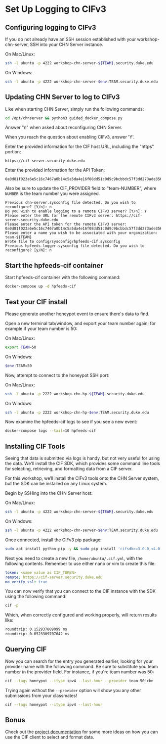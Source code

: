 Set Up Logging to CIFv3
=======================

## Configuring logging to CIFv3

If you do not already have an SSH session established with your workshop-chn-server, SSH into your CHN Server instance.

On Mac/Linux:
```bash
ssh -l ubuntu -p 4222 workshop-chn-server-${TEAM}.security.duke.edu 
```
On Windows:
```bash
ssh -l ubuntu -p 4222 workshop-chn-server-$env:TEAM.security.duke.edu 
```

## Updating CHN Server to log to CIFv3

Like when starting CHN Server, simply run the following commands:

```bash
cd /opt/chnserver && python3 guided_docker_compose.py
```

Answer "n" when asked about reconfiguring CHN Server.

When you reach the question about enabling CIFv3, answer 'Y'.

Enter the provided information for the CIF host URL, including the "https" portion:

```text
https://cif-server.security.duke.edu
```

Enter the provided information for the API Token:

```text
0a0d81f023a6e5c16c7467a0b14c5a5da4e16f08dd51c0d9c9bcbbdc57f3dd273ade35606245838a
```

Also be sure to update the CIF_PROVIDER field to "team-NUMBER", where `NUMBER` is the team number you were assigned.

```text
Previous chn-server.sysconfig file detected. Do you wish to reconfigure? [Y/n]: n
Do you wish to enable logging to a remote CIFv3 server? [Y/n]: Y
Please enter the URL for the remote CIFv3 server: https://cif-server.security.duke.edu
Please enter the API token for the remote CIFv3 server: 0a0d81f023a6e5c16c7467a0b14c5a5da4e16f08dd51c0d9c9bcbbdc57f3dd273ade35606245838a
Please enter a name you wish to be associated with your organization: team-${TEAM}
Wrote file to config/sysconfig/hpfeeds-cif.sysconfig
Previous hpfeeds-logger.sysconfig file detected. Do you wish to reconfigure? [y/N]: n
```

## Start the hpfeeds-cif container

Start hpfeeds-cif container with the following command:

```bash
docker-compose up -d hpfeeds-cif
```

## Test your CIF install

Please generate another honeypot event to ensure there's data to find.

Open a new terminal tab/window, and export your team number again; for example if your team number is 50:

On Mac/Linux:
```bash
export TEAM=50
```
On Windows:
```bash
$env:TEAM=50
```

Now, attempt to connect to the honeypot SSH port:

On Mac/Linux:
```bash
ssh -l ubuntu -p 2222 workshop-chn-hp-${TEAM}.security.duke.edu 
```
On Windows:
```bash
ssh -l ubuntu -p 2222 workshop-chn-hp-$env:TEAM.security.duke.edu 
```

Now examine the hpfeeds-cif logs to see if you see a new event:

```bash
docker-compose logs --tail=10 hpfeeds-cif
```

## Installing CIF Tools
Seeing that data is submitted via logs is handy, but not very useful for using the data. We'll install the CIF SDK, 
which provides some command line tools for selecting, retrieving, and formatting data from a CIF server.

For this workshop, we’ll install the CIFv3 tools onto the CHN Server system, but the SDK can be installed on any 
Linux system. 

Begin by SSHing into the CHN Server host:

On Mac/Linux:
```bash
ssh -l ubuntu -p 4222 workshop-chn-server-${TEAM}.security.duke.edu 
```
On Windows:
```bash
ssh -l ubuntu -p 4222 workshop-chn-server-$env:TEAM.security.duke.edu 
```

Once connected, install the CIFv3 pip package:

```bash 
sudo apt install python-pip -y && sudo pip install 'cifsdk>=3.0.0,<4.0'
```

Next you need to create a new file, `/home/ubuntu/.cif.yml`, with the following contents. Remember to use either nano
 or vim to create this file:

```yaml
token: <same value as CIF_TOKEN>
remote: https://cif-server.security.duke.edu
no_verify_ssl: true
```

You can now verify that you can connect to the CIF instance with the SDK using the following command:

```bash
cif -p
```
Which, when correctly configured and working properly, will return results like:
```bash
roundtrip: 0.152937889099 ms
roundtrip: 0.0523309707642 ms
```
## Querying CIF
Now you can search for the entry you generated earlier, looking for your provider name with the following command. Be
 sure to substitute you team number in the provider field. For instance, if you're team number was 50:
 
```bash
cif --tags honeypot --itype ipv4 --last-hour --provider team-50-chn 
```

Trying again without the `--provider` option will show you any other submissions from your classmates!

```bash
cif --tags honeypot --itype ipv4 --last-hour
```
## Bonus

Check out the [project documentation](https://communityhoneynetwork.readthedocs.io/en/latest/hpfeeds-cif/#selecting-and-formatting-data) 
for some more ideas on how you can use the CIF client to select and format data.



